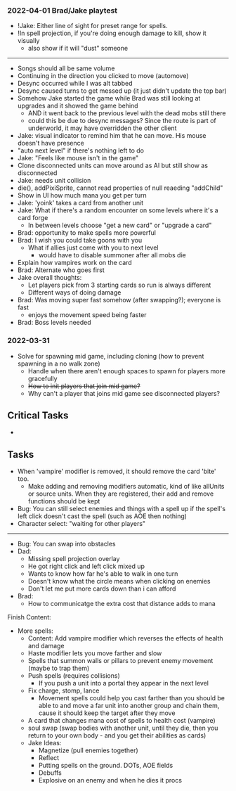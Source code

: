 
### 2022-04-01 Brad/Jake playtest
- !Jake: Either line of sight for preset range for spells.
- !In spell projection, if you're doing enough damage to kill, show it visually
    - also show if it will "dust" someone
---
- Songs should all be same volume
- Continuing in the direction you clicked to move (automove)
- Desync occurred while I was alt tabbed
- Desync caused turns to get messed up (it just didn't update the top bar)
- Somehow Jake started the game while Brad was still looking at upgrades and it showed the game behind
    - AND it went back to the previous level with the dead mobs still there
    - could this be due to desync messages? Since the route is part of underworld, it may have overridden the other client
- Jake: visual indicator to remind him that he can move. His mouse doesn't have presence
- "auto next level" if there's nothing left to do
- Jake: "Feels like mouse isn't in the game"
- Clone disconnected units can move around as AI but still show as disconnected
- Jake: needs unit collision
- die(), addPixiSprite, cannot read properties of null reaeding "addChild"
- Show in UI how much mana you get per turn
- Jake: 'yoink' takes a card from another unit
- Jake: What if there's a random encounter on some levels where it's a card forge
    - In between levels choose "get a new card" or "upgrade a card"
- Brad: opportunity to make spells more powerful
- Brad: I wish you could take goons with you
    - What if allies just come with you to next level
        - would have to disable summoner after all mobs die
- Explain how vampires work on the card
- Brad: Alternate who goes first
- Jake overall thoughts:
    - Let players pick from 3 starting cards so run is always different
    - Different ways of doing damage
- Brad: Was moving super fast somehow (after swapping?); everyone is fast
    - enjoys the movement speed being faster
- Brad: Boss levels needed

### 2022-03-31
- Solve for spawning mid game, including cloning (how to prevent spawning in a no walk zone)
    - Handle when there aren't enough spaces to spawn for players more gracefully
    - ~~How to init players that join mid game?~~
    - Why can't a player that joins mid game see disconnected players?
## Critical Tasks
-
## Tasks
- When 'vampire' modifier is removed, it should remove the card 'bite' too.
    - Make adding and removing modifiers automatic, kind of like allUnits or source units.  When they are registered, their
    add and remove functions should be kept
- Bug: You can still select enemies and things with a spell up if the spell's left click doesn't cast the spell (such as AOE then nothing)
- Character select: "waiting  for other players"
---
- Bug: You can swap into obstacles
- Dad:
    - Missing spell projection overlay
    - He got right click and left click mixed up
    - Wants to know how far he's able to walk in one turn
    - Doesn't know what the circle means when clicking on enemies
    - Don't let me put more cards down than i can afford
- Brad:
    - How to communicatge the extra cost that distance adds to mana

Finish Content:
- More spells:
    - Content: Add vampire modifier which reverses the effects of health and damage
    - Haste modifier lets you move farther and slow
    - Spells that summon walls or pillars to prevent enemy movement (maybe to trap them)
    - Push spells (requires collisions)
        - If you push a unit into a portal they appear in the next level
    - Fix charge, stomp, lance
        - Movement spells could help you cast farther than you should be able to and move a far unit into another group and chain them, cause it should keep the target after they move
    - A card that changes mana cost of spells to health cost (vampire)
    - soul swap (swap bodies with another unit, until they die, then you return to your own body - and you get their abilities as cards)
    - Jake Ideas:
        - Magnetize (pull enemies together)
        - Reflect
        - Putting spells on the ground. DOTs, AOE fields
        - Debuffs
        - Explosive on an enemy and when he dies it procs